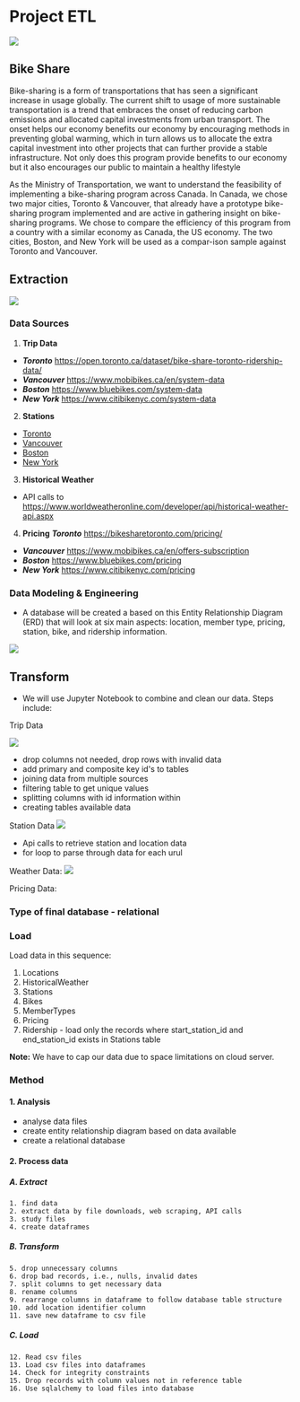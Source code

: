 # Project ETL
<img src="Images/bike.jpg">

## Bike Share
Bike-sharing is a form of transportations that has seen a significant increase in usage
globally. The current shift to usage of more sustainable transportation is a
trend that embraces the onset of reducing carbon emissions and allocated
capital investments from urban transport. The onset helps our economy benefits
our economy by encouraging methods in preventing global warming, which in turn
allows us to allocate the extra capital investment into other projects that can
further provide a stable infrastructure. Not only does this program provide
benefits to our economy but it also encourages our public to maintain a healthy
lifestyle

As the Ministry of Transportation, we want to understand the feasibility of implementing a bike-sharing program across Canada. In Canada, we chose two major cities, Toronto & Vancouver, that already have a prototype bike-sharing program implemented and are active in gathering insight on bike-sharing programs. We chose to compare the efficiency of this program from a country with a similar economy as Canada, the US economy.  The two cities, Boston, and New York will be used as a compar-ison sample against Toronto and Vancouver. 

## Extraction
<img src="Images/pd.read.png">

### Data Sources
1. **Trip Data**  
  * ***Toronto*** https://open.toronto.ca/dataset/bike-share-toronto-ridership-data/  
  * ***Vancouver*** https://www.mobibikes.ca/en/system-data  
  * ***Boston*** https://www.bluebikes.com/system-data  
  * ***New York*** https://www.citibikenyc.com/system-data  


2. **Stations**  
  * [Toronto](https://toronto-us.publicbikesystem.net/ube/gbfs/v1/en/station_information)
  * [Vancouver](https://vancouver-gbfs.smoove.pro/gbfs/en/station_information.json)
  * [Boston](https://gbfs.bluebikes.com/gbfs/en/station_information.json)
  * [New York](https://gbfs.citibikenyc.com/gbfs/en/station_information.json)
       

3. **Historical Weather**
  * API calls to https://www.worldweatheronline.com/developer/api/historical-weather-api.aspx
  
4. **Pricing**
   ***Toronto*** https://bikesharetoronto.com/pricing/
  * ***Vancouver*** https://www.mobibikes.ca/en/offers-subscription 
  * ***Boston*** https://www.bluebikes.com/pricing 
  * ***New York*** https://www.citibikenyc.com/pricing
  
  ### Data Modeling & Engineering
 * A database will be created a based on this Entity Relationship Diagram (ERD) that will look at six   main aspects: location, member type, pricing, station, bike, and ridership information. 
 
 <img src="Images/erd.png">

## Transform
 * We will use Jupyter Notebook to combine and clean our data. Steps include:
 
Trip Data

<img src="Images/trip.png">

   * drop columns not needed, drop rows with invalid data
   * add primary and composite key id's to tables
   * joining data from multiple sources
   * filtering table to get unique values
   * splitting columns with id information within
   * creating tables available data
   
Station Data
<img src="Images/pd.read.png">

   * Api calls to retrieve station and location data
   * for loop to parse through data for each urul
   
Weather Data:
<img src="Images/loop.png">

Pricing Data: 

### Type of final database - relational

### Load
Load data in this sequence:
1. Locations
2. HistoricalWeather
3. Stations
4. Bikes
5. MemberTypes
6. Pricing
7. Ridership - load only the records where start_station_id and end_station_id exists in Stations table

**Note:**
We have to cap our data due to space limitations on cloud server.


### Method
#### 1. Analysis
  * analyse data files
  * create entity relationship diagram based on data available
  * create a relational database 

#### 2. Process data
#####  A. Extract
    1. find data
    2. extract data by file downloads, web scraping, API calls
    3. study files
    4. create dataframes
#####  B. Transform
    5. drop unnecessary columns
    6. drop bad records, i.e., nulls, invalid dates
    7. split columns to get necessary data
    8. rename columns
    9. rearrange columns in dataframe to follow database table structure
    10. add location identifier column
    11. save new dataframe to csv file
#####  C. Load
    12. Read csv files
    13. Load csv files into dataframes
    14. Check for integrity constraints
    15. Drop records with column values not in reference table
    16. Use sqlalchemy to load files into database